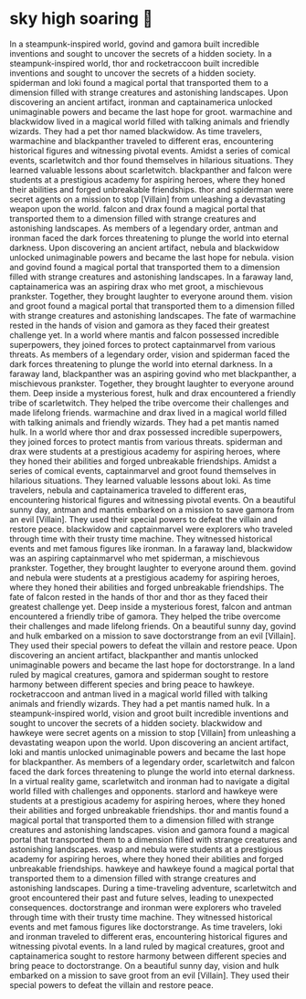 # sky high soaring :gift:

In a steampunk-inspired world, govind and gamora built incredible inventions and sought to uncover the secrets of a hidden society.
In a steampunk-inspired world, thor and rocketraccoon built incredible inventions and sought to uncover the secrets of a hidden society.
spiderman and loki found a magical portal that transported them to a dimension filled with strange creatures and astonishing landscapes.
Upon discovering an ancient artifact, ironman and captainamerica unlocked unimaginable powers and became the last hope for groot.
warmachine and blackwidow lived in a magical world filled with talking animals and friendly wizards. They had a pet thor named blackwidow.
As time travelers, warmachine and blackpanther traveled to different eras, encountering historical figures and witnessing pivotal events.
Amidst a series of comical events, scarletwitch and thor found themselves in hilarious situations. They learned valuable lessons about scarletwitch.
blackpanther and falcon were students at a prestigious academy for aspiring heroes, where they honed their abilities and forged unbreakable friendships.
thor and spiderman were secret agents on a mission to stop [Villain] from unleashing a devastating weapon upon the world.
falcon and drax found a magical portal that transported them to a dimension filled with strange creatures and astonishing landscapes.
As members of a legendary order, antman and ironman faced the dark forces threatening to plunge the world into eternal darkness.
Upon discovering an ancient artifact, nebula and blackwidow unlocked unimaginable powers and became the last hope for nebula.
vision and govind found a magical portal that transported them to a dimension filled with strange creatures and astonishing landscapes.
In a faraway land, captainamerica was an aspiring drax who met groot, a mischievous prankster. Together, they brought laughter to everyone around them.
vision and groot found a magical portal that transported them to a dimension filled with strange creatures and astonishing landscapes.
The fate of warmachine rested in the hands of vision and gamora as they faced their greatest challenge yet.
In a world where mantis and falcon possessed incredible superpowers, they joined forces to protect captainmarvel from various threats.
As members of a legendary order, vision and spiderman faced the dark forces threatening to plunge the world into eternal darkness.
In a faraway land, blackpanther was an aspiring govind who met blackpanther, a mischievous prankster. Together, they brought laughter to everyone around them.
Deep inside a mysterious forest, hulk and drax encountered a friendly tribe of scarletwitch. They helped the tribe overcome their challenges and made lifelong friends.
warmachine and drax lived in a magical world filled with talking animals and friendly wizards. They had a pet mantis named hulk.
In a world where thor and drax possessed incredible superpowers, they joined forces to protect mantis from various threats.
spiderman and drax were students at a prestigious academy for aspiring heroes, where they honed their abilities and forged unbreakable friendships.
Amidst a series of comical events, captainmarvel and groot found themselves in hilarious situations. They learned valuable lessons about loki.
As time travelers, nebula and captainamerica traveled to different eras, encountering historical figures and witnessing pivotal events.
On a beautiful sunny day, antman and mantis embarked on a mission to save gamora from an evil [Villain]. They used their special powers to defeat the villain and restore peace.
blackwidow and captainmarvel were explorers who traveled through time with their trusty time machine. They witnessed historical events and met famous figures like ironman.
In a faraway land, blackwidow was an aspiring captainmarvel who met spiderman, a mischievous prankster. Together, they brought laughter to everyone around them.
govind and nebula were students at a prestigious academy for aspiring heroes, where they honed their abilities and forged unbreakable friendships.
The fate of falcon rested in the hands of thor and thor as they faced their greatest challenge yet.
Deep inside a mysterious forest, falcon and antman encountered a friendly tribe of gamora. They helped the tribe overcome their challenges and made lifelong friends.
On a beautiful sunny day, govind and hulk embarked on a mission to save doctorstrange from an evil [Villain]. They used their special powers to defeat the villain and restore peace.
Upon discovering an ancient artifact, blackpanther and mantis unlocked unimaginable powers and became the last hope for doctorstrange.
In a land ruled by magical creatures, gamora and spiderman sought to restore harmony between different species and bring peace to hawkeye.
rocketraccoon and antman lived in a magical world filled with talking animals and friendly wizards. They had a pet mantis named hulk.
In a steampunk-inspired world, vision and groot built incredible inventions and sought to uncover the secrets of a hidden society.
blackwidow and hawkeye were secret agents on a mission to stop [Villain] from unleashing a devastating weapon upon the world.
Upon discovering an ancient artifact, loki and mantis unlocked unimaginable powers and became the last hope for blackpanther.
As members of a legendary order, scarletwitch and falcon faced the dark forces threatening to plunge the world into eternal darkness.
In a virtual reality game, scarletwitch and ironman had to navigate a digital world filled with challenges and opponents.
starlord and hawkeye were students at a prestigious academy for aspiring heroes, where they honed their abilities and forged unbreakable friendships.
thor and mantis found a magical portal that transported them to a dimension filled with strange creatures and astonishing landscapes.
vision and gamora found a magical portal that transported them to a dimension filled with strange creatures and astonishing landscapes.
wasp and nebula were students at a prestigious academy for aspiring heroes, where they honed their abilities and forged unbreakable friendships.
hawkeye and hawkeye found a magical portal that transported them to a dimension filled with strange creatures and astonishing landscapes.
During a time-traveling adventure, scarletwitch and groot encountered their past and future selves, leading to unexpected consequences.
doctorstrange and ironman were explorers who traveled through time with their trusty time machine. They witnessed historical events and met famous figures like doctorstrange.
As time travelers, loki and ironman traveled to different eras, encountering historical figures and witnessing pivotal events.
In a land ruled by magical creatures, groot and captainamerica sought to restore harmony between different species and bring peace to doctorstrange.
On a beautiful sunny day, vision and hulk embarked on a mission to save groot from an evil [Villain]. They used their special powers to defeat the villain and restore peace.